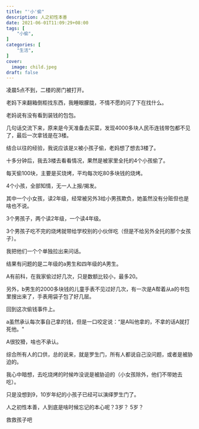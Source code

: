 ```yaml
---
title: "'小'偷"
description: 人之初性本善
date: 2021-06-01T11:09:29+08:00
tags: [
    "小偷",
]
categories: [
    "生活",
]
cover:
  image: child.jpeg
draft: false
---
```


凌晨5点不到，二楼的房门被打开。

老妈下来翻箱倒柜找东西，我睡眼朦胧，不情不愿的问了下在找什么。

老妈说有没有看到装钱的包包。

几句话交流下来，原来是今天准备去买菜，发现4000多块人民币连钱带包都不见了，最后一次拿钱是在3楼。

结合以往的经验，我说应该是`又`被小孩子偷，老妈想了想去3楼了。

十多分钟后，我去3楼去看看情况，果然是被家里全托的4个小孩偷了。

每天偷100块，主要是买烧烤，平均每次吃80多块钱的烧烤。

4个小孩，全部知情，无一人上报/揭发。

其中一个小女孩，读2年级，经常被另外3给小男孩欺负，她虽然没有分赃但也是啥也不说。

3个男孩子，两个读2年级，一个读4年级。

3个男孩子吃不完的烧烤就带给学校别的小伙伴吃（但是不给另外全托的那个女孩子）。

我把他们一个个单独拉出来问话。

结果有问题的是二年级的a男生和四年级的A男生。

A有前科，在我家偷过好几次，只是数额比较小，最多20。

另外，b男生的2000多块钱的儿童手表不见过好几次，有一次是A帮着从a的书包里搜出来了，手表用袋子包了好几层。

回到这次偷钱事件上。

a虽然承认每次事自己拿的钱，但是一口咬定说：“是A叫他拿的，不拿的话A就打死他。"

A很狡猾，啥也不承认。

综合所有人的口供，总的说来，就是罗生门，所有人都说自己没问题，或者是被胁迫的。

我心中暗想，去吃烧烤的时候咋没说是被胁迫的（小女孩除外，他们不带她去吃）。

只是没想到9，10岁年纪的小孩子已经可以演绎罗生门了。

人之初性本善，人到底是啥时候忘记的本心呢？3岁？ 5岁？

救救孩子吧
